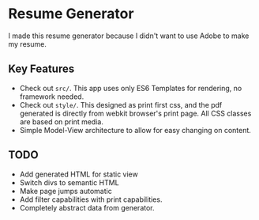 # Resume Generator
I made this resume generator because I didn't want to use Adobe to make my resume.

## Key Features
* Check out `src/`. This app uses only ES6 Templates for rendering, no framework needed.
* Check out `style/`. This designed as print first css, and the pdf generated is directly from webkit browser's print page. All CSS classes are based on print media.
* Simple Model-View architecture to allow for easy changing on content.


## TODO
* Add generated HTML for static view
* Switch divs to semantic HTML
* Make page jumps automatic
* Add filter capabilities with print capabilities.
* Completely abstract data from generator.
